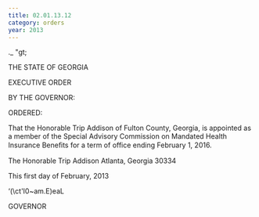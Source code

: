 ```yaml
---
title: 02.01.13.12
category: orders
year: 2013
---
```

 

._ "gt;

THE STATE OF GEORGIA

EXECUTIVE ORDER

BY THE GOVERNOR:

ORDERED:

That the Honorable Trip Addison of Fulton County, Georgia, is
appointed as a member of the Special Advisory Commission on
Mandated Health Insurance Beneﬁts for a term of office ending
February 1, 2016.

The Honorable Trip Addison
Atlanta, Georgia 30334

This first day of February, 2013

‘(\ct'I0~am.E)eaL

GOVERNOR

